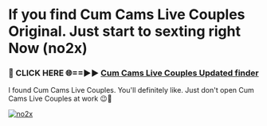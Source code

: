 # If you find Cum Cams Live Couples Original. Just start to sexting right Now (no2x)

<h3>🔴 CLICK HERE 🌐==►► <a href="https://tinyurl.com/mtbk5fxa" rel="nofollow">Cum Cams Live Couples Updated finder</a></h3>

I found Cum Cams Live Couples. You'll definitely like. Just don't open Cum Cams Live Couples at work 😉💬

[![no2x](https://i.imgur.com/Q8WKrnY.jpeg)](https://tinyurl.com/mtbk5fxa)
